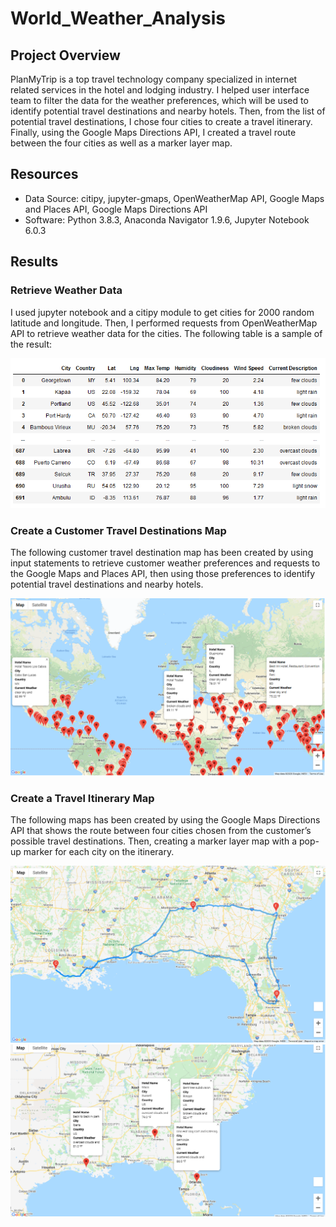 # World_Weather_Analysis

## Project Overview

PlanMyTrip is a top travel technology company specialized in internet related services in the hotel and lodging industry. I helped user interface team to filter the data for the weather preferences, which will be used to identify potential travel destinations and nearby hotels. Then, from the list of potential travel destinations, I chose four cities to create a travel itinerary. Finally, using the Google Maps Directions API, I created a travel route between the four cities as well as a marker layer map.

## Resources

  - Data Source: citipy, jupyter-gmaps, OpenWeatherMap API, Google Maps and Places API, Google Maps Directions API
  - Software: Python 3.8.3, Anaconda Navigator 1.9.6, Jupyter Notebook 6.0.3

## Results

### Retrieve Weather Data

I used jupyter notebook and a citipy module to get cities for 2000 random latitude and longitude. Then, I performed requests from OpenWeatherMap API to retrieve weather data for the cities. The following table is a sample of the result:

![](https://github.com/Nazanin-hub/World_Weather_Analysis/blob/main/Weather_Database/Weather_Database%20Result.png)


### Create a Customer Travel Destinations Map

The following customer travel destination map has been created by using input statements to retrieve customer weather preferences and requests to the Google Maps and Places API, then using those preferences to identify potential travel destinations and nearby hotels.

![](https://github.com/Nazanin-hub/World_Weather_Analysis/blob/main/Vacation_Search/WeatherPy_vacation_map.png)

### Create a Travel Itinerary Map

The following maps has been created by using the Google Maps Directions API that shows the route between four cities chosen from the customer’s possible travel destinations. Then, creating a marker layer map with a pop-up marker for each city on the itinerary.

![](https://github.com/Nazanin-hub/World_Weather_Analysis/blob/main/Vacation_Itinerary/WeatherPy_travel_map.png)
![](https://github.com/Nazanin-hub/World_Weather_Analysis/blob/main/Vacation_Itinerary/WeatherPy_travel_map_markers.png)
